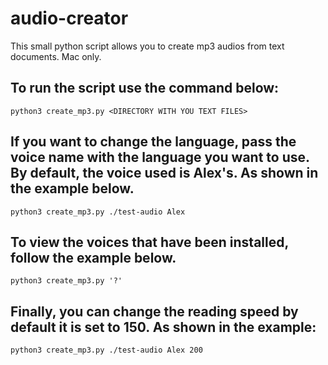# audio-creator

This small python script allows you to create mp3 audios from text documents. Mac only.

## To run the script use the command below:

    python3 create_mp3.py <DIRECTORY WITH YOU TEXT FILES>

## If you want to change the language, pass the voice name with the language you want to use. By default, the voice used is Alex's. As shown in the example below.

    python3 create_mp3.py ./test-audio Alex

## To view the voices that have been installed, follow the example below.

    python3 create_mp3.py '?'

## Finally, you can change the reading speed by default it is set to 150. As shown in the example:

    python3 create_mp3.py ./test-audio Alex 200
